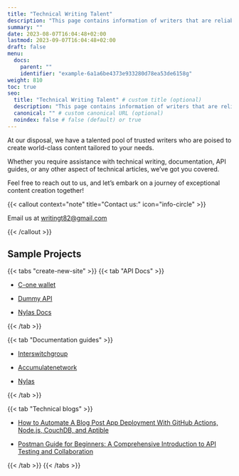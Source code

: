 ```yaml
---
title: "Technical Writing Talent"
description: "This page contains information of writers that are reliable and trusted to work on your technical writing project. They have portfolios to shwo and we can recommend them because they are experts in their fields"
summary: ""
date: 2023-08-07T16:04:48+02:00
lastmod: 2023-09-07T16:04:48+02:00
draft: false
menu:
  docs:
    parent: ""
    identifier: "example-6a1a6be4373e933280d78ea53de6158g"
weight: 810
toc: true
seo:
  title: "Technical Writing Talent" # custom title (optional)
  description: "This page contains information of writers that are reliable and trusted to work on your technical writing project. They have portfolios to shwo and we can recommend them because they are experts in their fields" # custom description (recommended)
  canonical: "" # custom canonical URL (optional)
  noindex: false # false (default) or true
---
```


At our disposal, we have a talented pool of trusted writers who are poised to create world-class content tailored to your needs.

Whether you require assistance with technical writing, documentation, API guides, or any other aspect of technical articles, we’ve got you covered.

Feel free to reach out to us, and let’s embark on a journey of exceptional content creation together!

{{< callout context="note" title="Contact us:" icon="info-circle" >}}

Email us at writingt82@gmail.com

{{< /callout >}}

## Sample Projects

{{< tabs "create-new-site" >}}
{{< tab "API Docs" >}}

- [C-one wallet](https://c-one.readme.io/reference/getting-started-with-your-api)

- [Dummy API](https://app.swaggerhub.com/apis-docs/wise4rmgod/DummyAPI/0.1)
- [Nylas Docs](https://developer.nylas.com/docs/api/)

{{< /tab >}}

{{< tab "Documentation guides" >}}

- [Interswitchgroup](https://docs.interswitchgroup.com/v1.1/docs/home)

- [Accumulatenetwork](https://docs.accumulatenetwork.io)

- [Nylas](https://developer.nylas.com)

{{< /tab >}}

{{< tab "Technical blogs" >}}

- [How to Automate A Blog Post App Deployment With GitHub Actions, Node.js, CouchDB, and Aptible](https://hackernoon.com/how-to-automate-a-blog-post-app-deployment-with-github-actions-nodejs-couchdb-and-aptible)

- [Postman Guide for Beginners: A Comprehensive Introduction to API Testing and Collaboration](https://wise4rmgod.hashnode.dev/postman-guide-for-beginners-a-comprehensive-introduction-to-api-testing-and-collaboration)

{{< /tab >}}
{{< /tabs >}}
